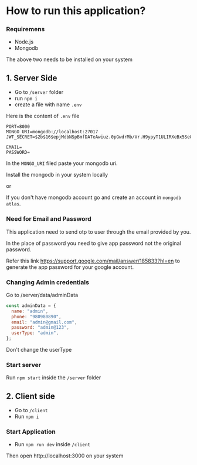 # How to run this application?

### Requiremens

- Node.js
- Mongodb

The above two needs to be installed on your system

## 1. Server Side

- Go to `/server` folder
- run `npm i`
- create a file with name `.env`

Here is the content of `.env` file

```
PORT=8000
MONGO_URI=mongodb://localhost:27017
JWT_SECRET=$2b$16$epjMdbNSpBmfDATeAwiuz.0pGwdrMb/Vr.H9ypyT1ULIRXeBx5SeG

EMAIL=
PASSWORD=

```

In the `MONGO_URI` filed paste your mongodb uri.

Install the mongodb in your system locally

or

If you don't have mongodb account go and create an account in `mongodb atlas`.

### Need for Email and Password

This application need to send otp to user through the email provided by you.

In the place of password you need to give app password not the original password.

Refer this link https://support.google.com/mail/answer/185833?hl=en to generate the app password for your google account.

### Changing Admin credentials

Go to /server/data/adminData

```js
const adminData = {
  name: "admin",
  phone: "980980890",
  email: "admin@gmail.com",
  password: "admin@123",
  userType: "admin",
};
```

Don't change the userType

### Start server

Run `npm start` inside the `/server` folder

## 2. Client side

- Go to `/client`
- Run `npm i`

### Start Application

- Run `npm run dev` inside `/client`

Then open http://localhost:3000 on your system
